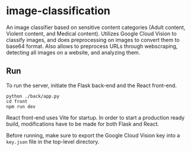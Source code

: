 # image-classification
An image classifier based on sensitive content categories (Adult content, Violent content, and Medical content). Utilizes Google Cloud Vision to classify images, and does preprocessing on images to convert them to base64 format. Also allows to preprocess URLs through webscraping, detecting all images on a website, and analyzing them.

## Run
To run the server, initiate the Flask back-end and the React front-end.

```
python ./back/app.py
cd front
npm run dev
```
React front-end uses Vite for startup. In order to start a production ready build, modifications have to be made for both Flask and React.

Before running, make sure to export the Google Cloud Vision key into a `key.json` file in the top-level directory.